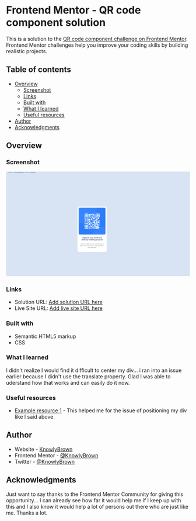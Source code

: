# Frontend Mentor - QR code component solution

This is a solution to the [QR code component challenge on Frontend Mentor](https://www.frontendmentor.io/challenges/qr-code-component-iux_sIO_H). Frontend Mentor challenges help you improve your coding skills by building realistic projects. 

## Table of contents

- [Overview](#overview)
  - [Screenshot](#screenshot)
  - [Links](#links)
  - [Built with](#built-with)
  - [What I learned](#what-i-learned)
  - [Useful resources](#useful-resources)
- [Author](#author)
- [Acknowledgments](#acknowledgments)

## Overview

### Screenshot

![](FrontendMentorQRcodeChallenge/screenshots/FndMQRcode.PNG)

### Links

- Solution URL: [Add solution URL here](https://your-solution-url.com)
- Live Site URL: [Add live site URL here](https://your-live-site-url.com)

### Built with

- Semantic HTML5 markup
- CSS

### What I learned

I didn't realize I would find it difficult to center my div... i ran into an issue earlier because I didn't use the translate property. Glad I was able to uderstand how that works and can easily do it now.


### Useful resources

- [Example resource 1](https://blog.hubspot.com/website/center-div-css#:~:text=To%20center%20a%20div%20horizontally,equally%20between%20the%20two%20margins.) - This helped me for the issue of positioning my div like I said above.

## Author

- Website - [KnowlyBrown](https://www.your-site.com)
- Frontend Mentor - [@KnowlyBrown](https://www.frontendmentor.io/profile/KnowlyBrown)
- Twitter - [@KnowlyBrown](https://twitter.com/knowlyBrown)

## Acknowledgments

Just want to say thanks to the Frontend Mentor Community for giving this opportunity... I can already see how far it would help me if I keep up with this and I also know it would help a lot of persons out there who are just like me. Thanks a lot.
